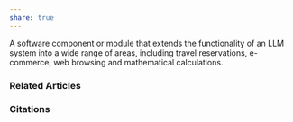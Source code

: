 ```yaml
---
share: true
---
```


A software component or module that extends the functionality of an LLM system into a wide range of areas, including travel reservations, e-commerce, web browsing and mathematical calculations.

### Related Articles

### Citations

